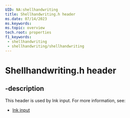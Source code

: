 ```yaml
---
UID: NA:shellhandwriting
title: Shellhandwriting.h header
ms.date: 07/14/2023
ms.keywords: 
ms.topic: overview
tech.root: properties
f1_keywords:
 - shellhandwriting
 - shellhandwriting/shellhandwriting
---
```


# Shellhandwriting.h header

## -description

This header is used by Ink input. For more information, see:

- [Ink input](../_input_ink/index.md)

